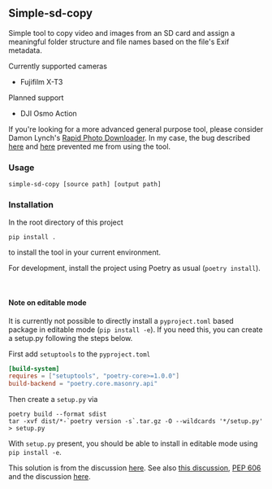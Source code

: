 
## Simple-sd-copy

Simple tool to copy video and images from an SD card and assign a meaningful folder structure and file names based on the file's Exif metadata.  

Currently supported cameras
* Fujifilm X-T3

Planned support
* DJI Osmo Action

If you're looking for a more advanced general purpose tool, please consider Damon Lynch's [Rapid Photo Downloader](https://damonlynch.net/rapid/). In my case, the bug described [here](https://bugs.launchpad.net/rapid/+bug/1814014) and [here](https://bugs.launchpad.net/rapid/+bug/1837327) prevented me from using the tool.

### Usage
```shell
simple-sd-copy [source path] [output path]
```

### Installation

In the root directory of this project
```shell
pip install .
```
to install the tool in your current environment. 

For development, install the project using Poetry as usual (`poetry install`).

<br />

#### Note on editable mode
It is currently not possible to directly install a `pyproject.toml` based package in editable mode (`pip install -e`). If you need this, you can create a setup.py following the steps below.

First add `setuptools` to the `pyproject.toml`
```toml
[build-system]
requires = ["setuptools", "poetry-core>=1.0.0"]
build-backend = "poetry.core.masonry.api"
```
Then create a `setup.py` via
```shell
poetry build --format sdist
tar -xvf dist/*-`poetry version -s`.tar.gz -O --wildcards '*/setup.py' > setup.py
```
With `setup.py` present, you should be able to install in editable mode using `pip install -e`.

This solution is from the discussion [here](https://github.com/python-poetry/poetry/discussions/1135#discussioncomment-145763). See also [this discussion](https://github.com/python-poetry/poetry/issues/34#issuecomment-870454738), [PEP 606](https://discuss.python.org/t/pronouncement-on-peps-660-and-662-editable-installs/9450) and the discussion [here](https://github.com/python-poetry/poetry/issues/761).



